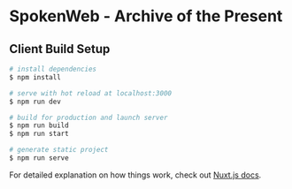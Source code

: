 # SpokenWeb - Archive of the Present

## Client Build Setup

```bash
# install dependencies
$ npm install

# serve with hot reload at localhost:3000
$ npm run dev

# build for production and launch server
$ npm run build
$ npm run start

# generate static project
$ npm run serve
```

For detailed explanation on how things work, check out [Nuxt.js docs](https://nuxtjs.org).
